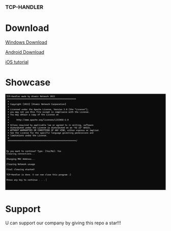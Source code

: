 ### TCP-HANDLER

# Download
[Windows Download](https://github.com/TCP-HANDLER/TCP-HANDLER/releases/download/TCP_HANDLER/TCP-Handler.exe)

[Android Download](https://github.com/TCP-HANDLER/TCP-HANDLER/releases/download/TCP_HANDLER/TCPHandler.apk)

[iOS tutorial](https://github.com/TCP-HANDLER/TCP-HANDLER/blob/main/ios-tutorial.md)




# Showcase
![image](https://github.com/TCP-HANDLER/TCP-HANDLER/blob/main/tcp%20handler.png)





 
# Support

U can support our company by giving this repo a star!!!


